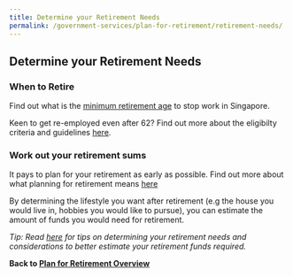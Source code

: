 ```yaml
---
title: Determine your Retirement Needs
permalink: /government-services/plan-for-retirement/retirement-needs/
---
```


## Determine your Retirement Needs

### When to Retire

Find out what is the <a href="https://www.mom.gov.sg/employment-practices/retirement" target="_blank">minimum retirement age</a> to stop work in Singapore. 

Keen to get re-employed even after 62? Find out more about the eligibilty criteria and guidelines [here](https://www.mom.gov.sg/employment-practices/re-employment#eligibility).


### Work out your retirement sums

It pays to plan for your retirement as early as possible. Find out more about what planning for retirement means [here](https://www.cpf.gov.sg/eSvc/Web/Schemes/RetirementCalculator/RetirementNeeds)

By determining the lifestyle you want after retirement (e.g the house you would live in, hobbies you would like to pursue), you can estimate the amount of funds you would need for retirement. 

*Tip: Read <a href="https://www.moneysense.gov.sg/articles/2018/10/determine-your-retirement-needs" target="_blank">here</a> for tips on determining your retirement needs and considerations to better estimate your retirement funds required.*



**Back to [Plan for Retirement Overview](/government-services/plan-for-retirement/overview/)**
